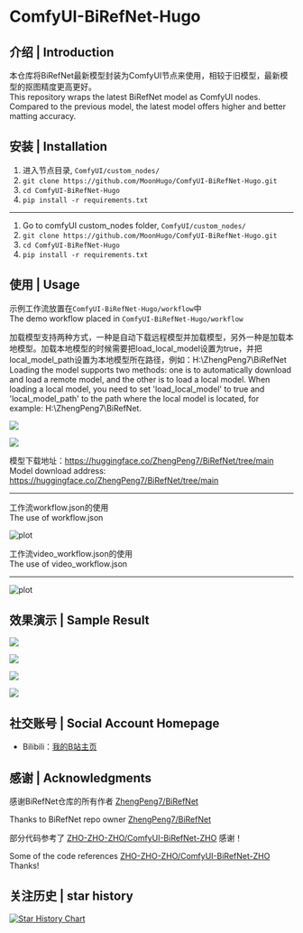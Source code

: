 # ComfyUI-BiRefNet-Hugo

## 介绍 | Introduction

本仓库将BiRefNet最新模型封装为ComfyUI节点来使用，相较于旧模型，最新模型的抠图精度更高更好。<br>
This repository wraps the latest BiRefNet model as ComfyUI nodes. Compared to the previous model, the latest model offers higher and better matting accuracy.

## 安装 | Installation 

1. 进入节点目录, `ComfyUI/custom_nodes/`
2. `git clone https://github.com/MoonHugo/ComfyUI-BiRefNet-Hugo.git`
3. `cd ComfyUI-BiRefNet-Hugo`
4. `pip install -r requirements.txt`
___

1. Go to comfyUI custom_nodes folder, `ComfyUI/custom_nodes/`
2. `git clone https://github.com/MoonHugo/ComfyUI-BiRefNet-Hugo.git`
3. `cd ComfyUI-BiRefNet-Hugo`
4. `pip install -r requirements.txt`

## 使用 | Usage

示例工作流放置在`ComfyUI-BiRefNet-Hugo/workflow`中<br/>
The demo workflow placed in `ComfyUI-BiRefNet-Hugo/workflow`

加载模型支持两种方式，一种是自动下载远程模型并加载模型，另外一种是加载本地模型。加载本地模型的时候需要把load_local_model设置为true，并把local_model_path设置为本地模型所在路径，例如：H:\ZhengPeng7\BiRefNet<br/>
Loading the model supports two methods: one is to automatically download and load a remote model, and the other is to load a local model. When loading a local model, you need to set 'load_local_model' to true and 'local_model_path' to the path where the local model is located, for example: H:\ZhengPeng7\BiRefNet.

![](./assets/9e6bf0f9-67a7-41ea-bc4b-d8352e4fac4a.png)

![](./assets/e21c32bf-ab98-444a-8055-54975ac47da3.png)


模型下载地址：https://huggingface.co/ZhengPeng7/BiRefNet/tree/main<br/>
Model download address: https://huggingface.co/ZhengPeng7/BiRefNet/tree/main

___
工作流workflow.json的使用<br/>
The use of workflow.json

![plot](./assets/d0a22b2a-ceb3-4205-9b4e-f6a68e4337c7.png)

工作流video_workflow.json的使用<br/>
The use of video_workflow.json
___
![plot](./assets/2de5b085-1125-46f9-8ef3-06706743f182.png)

## 效果演示 | Sample Result

![](./assets/demo1.gif)

![](./assets/demo2.gif)

![](./assets/demo3.gif)

![](./assets/demo4.gif)

## 社交账号 | Social Account Homepage
- Bilibili：[我的B站主页](https://space.bilibili.com/1303099255)

## 感谢 | Acknowledgments

感谢BiRefNet仓库的所有作者 [ZhengPeng7/BiRefNet](https://github.com/zhengpeng7/birefnet)

Thanks to BiRefNet repo owner [ZhengPeng7/BiRefNet](https://github.com/zhengpeng7/birefnet)

部分代码参考了 [ZHO-ZHO-ZHO/ComfyUI-BiRefNet-ZHO](https://github.com/ZHO-ZHO-ZHO/ComfyUI-BiRefNet-ZHO) 感谢！

Some of the code references [ZHO-ZHO-ZHO/ComfyUI-BiRefNet-ZHO](https://github.com/ZHO-ZHO-ZHO/ComfyUI-BiRefNet-ZHO) Thanks!

## 关注历史 | star history

[![Star History Chart](https://api.star-history.com/svg?repos=MoonHugo/ComfyUI-BiRefNet-Hugo&type=Date)](https://star-history.com/#MoonHugo/ComfyUI-BiRefNet-Hugo&Date)